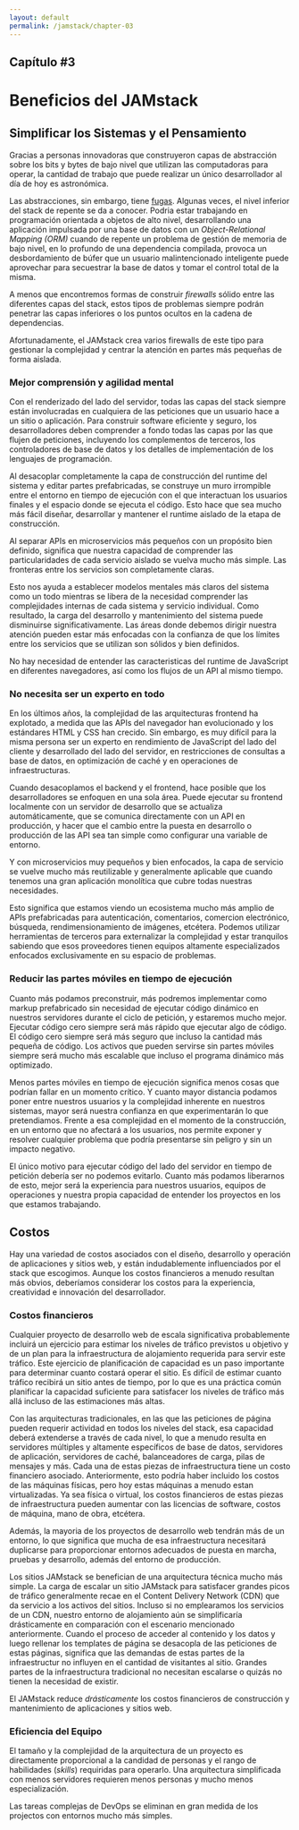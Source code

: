 ```yaml
---
layout: default
permalink: /jamstack/chapter-03
---
```


## **Capítulo #3**

# Beneficios del JAMstack

## Simplificar los Sistemas y el Pensamiento

Gracias a personas innovadoras que construyeron capas de abstracción sobre los bits y bytes de bajo nivel que utilizan las computadoras para operar, la cantidad de trabajo que puede realizar un único desarrollador al día de hoy es astronómica.

Las abstracciones, sin embargo, tiene [fugas](https://www.joelonsoftware.com/2002/11/11/the-law-of-leaky-abstractions/). Algunas veces, el nivel inferior del stack de repente se da a conocer. Podria estar trabajando en programación orientada a objetos de alto nivel, desarrollando una aplicación impulsada por una base de datos con un _Object-Relational Mapping (ORM)_ cuando de repente un problema de gestión de memoria de bajo nivel, en lo profundo de una dependencia compilada, provoca un desbordamiento de búfer que un usuario malintencionado inteligente puede aprovechar para secuestrar la base de datos y tomar el control total de la misma.

A menos que encontremos formas de construir _firewalls_ sólido entre las diferentes capas del stack, estos tipos de problemas siempre podrán penetrar las capas inferiores o los puntos ocultos en la cadena de dependencias.

Afortunadamente, el JAMstack crea varios firewalls de este tipo para gestionar la complejidad y centrar la atención en partes más pequeñas de forma aislada.

### **Mejor comprensión y agilidad mental**

Con el renderizado del lado del servidor, todas las capas del stack siempre están involucradas en cualquiera de las peticiones que un usuario hace a un sitio o aplicación. Para construir software eficiente y seguro, los desarrolladores deben comprender a fondo todas las capas por las que flujen de peticiones, incluyendo los complementos de terceros, los controladores de base de datos y los detalles de implementación de los lenguajes de programación.

Al desacoplar completamente la capa de construcción del runtime del sistema y editar partes prefabricadas, se construye un muro irrompible entre el entorno en tiempo de ejecución con el que interactuan los usuarios finales y el espacio donde se ejecuta el código. Esto hace que sea mucho más fácil diseñar, desarrollar y mantener el runtime aislado de la etapa de construcción.

Al separar APIs en microservicios más pequeños con un propósito bien definido, significa que nuestra capacidad de comprender las particularidades de cada servicio aislado se vuelva mucho más simple. Las fronteras entre los servicios son completamente claras.

Esto nos ayuda a establecer modelos mentales más claros del sistema como un todo mientras se libera de la necesidad comprender las complejidades internas de cada sistema y servicio individual. Como resultado, la carga del desarrollo y  mantenimiento del sistema puede disminuirse significativamente. Las áreas donde debemos dirigir nuestra atención pueden estar más enfocadas con la confianza de que los límites entre los servicios que se utilizan son sólidos y bien definidos.

No hay necesidad de entender las caracteristicas del runtime de JavaScript en diferentes navegadores, así como los flujos de un API al mismo tiempo.

### **No necesita ser un experto en todo**

En los últimos años, la complejidad de las arquitecturas frontend ha explotado, a medida que las APIs del navegador han evolucionado y los estándares HTML y CSS han crecido. Sin embargo, es muy difícil para la misma persona ser un experto en rendimiento de JavaScript del lado del cliente y desarrollado del lado del servidor, en restricciones de consultas a base de datos, en optimización de caché y en operaciones de infraestructuras.

Cuando desacoplamos el backend y el frontend, hace posible que los desarrolladores se enfoquen en una sola área. Puede ejecutar su frontend localmente con un servidor de desarrollo que se actualiza automáticamente, que se comunica directamente con un API en producción, y hacer que el cambio entre la puesta en desarrollo o producción de las API sea tan simple como configurar una variable de entorno.

Y con microservicios muy pequeños y bien enfocados, la capa de servicio se vuelve mucho más reutilizable y generalmente aplicable que cuando tenemos una gran aplicación monolítica que cubre todas nuestras necesidades.

Esto significa que estamos viendo un ecosistema mucho más amplio de APIs prefabricadas para autenticación, comentarios, comercion electrónico, búsqueda, rendimensionamiento de imágenes, etcétera. Podemos utilizar herramientas de terceros para externalizar la complejidad y estar tranquilos sabiendo que esos proveedores tienen equipos altamente especializados enfocados exclusivamente en su espacio de problemas.

### **Reducir las partes móviles en tiempo de ejecución**

Cuanto más podamos preconstruir, más podremos implementar como markup prefabricado sin necesidad de ejecutar código dinámico en nuestros servidores durante el ciclo de petición, y estaremos mucho mejor. Ejecutar código cero siempre será más rápido que ejecutar algo de código. El código cero siempre será más seguro que incluso la cantidad más pequeña de código. Los activos que pueden servirse sin partes móviles siempre será mucho más escalable que incluso el programa dinámico más optimizado.

Menos partes móviles en tiempo de ejecución significa menos cosas que podrían fallar en un momento crítico. Y cuanto mayor distancia podamos poner entre nuestros usuarios y la complejidad inherente en nuestros sistemas, mayor será nuestra confianza en que experimentarán lo que pretendiamos. Frente a esa complejidad en el momento de la construcción, en un entorno que no afectará a los usuarios, nos permite exponer y resolver cualquier problema que podría presentarse sin peligro y sin un impacto negativo.

El único motivo para ejecutar código del lado del servidor en tiempo de petición debería ser no podemos evitarlo. Cuanto más podamos liberarnos de esto, mejor será la experiencia para nuestros usuarios, equipos de operaciones y nuestra propia capacidad de entender los proyectos en los que estamos trabajando.

## Costos

Hay una variedad de costos asociados con el diseño, desarrollo y operación de aplicaciones y sitios web, y están indudablemente influenciados por el stack que escogimos. Aunque los costos financieros a menudo resultan más obvios, deberíamos considerar los costos para la experiencia, creatividad e innovación del desarrollador.

### **Costos financieros**

Cualquier proyecto de desarrollo web de escala significativa probablemente incluirá un ejercicio para estimar los niveles de tráfico previstos u objetivo y de un plan para la infraestructura de alojamiento requerida para servir este tráfico. Este ejercicio de planificación de capacidad es un paso importante para determinar cuanto costará operar el sitio. Es difícil de estimar cuanto tráfico recibirá un sitio antes de tiempo, por lo que es una práctica común planificar la capacidad suficiente para satisfacer los niveles de tráfico más allá incluso de las estimaciones más altas.

Con las arquitecturas tradicionales, en las que las peticiones de página pueden requerir actividad en todos los niveles del stack, esa capacidad deberá extenderse a través de cada nivel, lo que a menudo resulta en servidores múltiples y altamente específicos de base de datos, servidores de aplicación, servidores de caché, balanceadores de carga, pilas de mensajes y más. Cada una de estas piezas de infraestructura tiene un costo financiero asociado. Anteriormente, esto podría haber incluido los costos de las máquinas físicas, pero hoy estas máquinas a menudo estan virtualizadas. Ya sea física o virtual, los costos financieros de estas piezas de infraestructura pueden aumentar con las licencias de software, costos de máquina, mano de obra, etcétera.

Además, la mayoria de los proyectos de desarrollo web tendrán más de un entorno, lo que significa que mucha de esa infraestructura necesitará duplicarse para proporcionar entornos adecuados de puesta en marcha, pruebas y desarrollo, además del entorno de producción.

Los sitios JAMstack se benefician de una arquitectura técnica mucho más simple. La carga de escalar un sitio JAMstack para satisfacer grandes picos de tráfico generalmente recae en el Content Delivery Network (CDN) que da servicio a los activos del sitios. Incluso si no emplearamos los servicios de un CDN, nuestro entorno de alojamiento aún se simplificaría drásticamente en comparación con el escenario mencionado anteriormente. Cuando el proceso de acceder al contenido y los datos y luego rellenar los templates de página se desacopla de las peticiones de estas páginas, significa que las demandas de estas partes de la infraestructur no influyen en el cantidad de visitantes al sitio. Grandes partes de la infraestructura tradicional no necesitan escalarse o quizás no tienen la necesidad de existir.

El JAMstack reduce _drásticamente_ los costos financieros de construcción y mantenimiento de aplicaciones y sitios web.

### **Eficiencia del Equipo**

El tamaño y la complejidad de la arquitectura de un proyecto es directamente proporcional a la candidad de personas y el rango de habilidades (_skills_) requiridas para operarlo. Una arquitectura simplificada con menos servidores requieren menos personas y mucho menos especialización.

Las tareas complejas de DevOps se eliminan en gran medida de los projectos con entornos mucho más simples. 



<!-- ## Escalado -->
<!-- ## Rendimiento -->
<!-- ## Seguridad -->
<!-- ## Por el Desarrollador; Por el Proyecto; Por la Victoria -->
